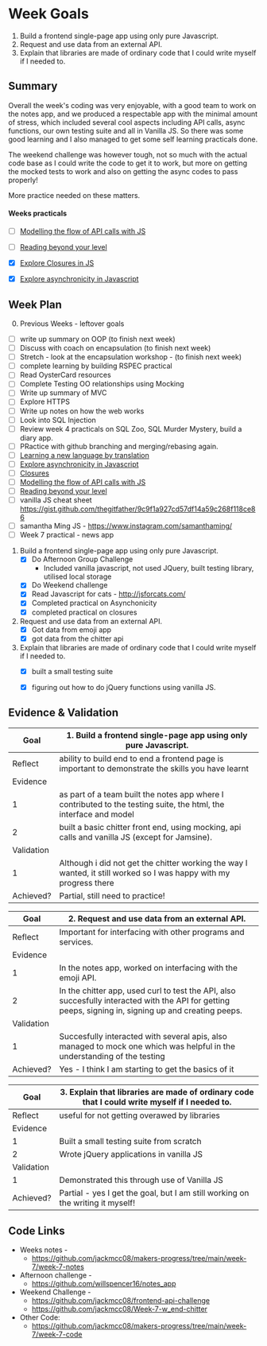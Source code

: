 
# Week Goals

1. Build a frontend single-page app using only pure Javascript.
2. Request and use data from an external API.
3. Explain that libraries are made of ordinary code that I could write myself if I needed to.

## Summary

Overall the week's coding was very enjoyable, with a good team to work on the notes app, and we produced a respectable app with the minimal amount of stress, which included several cool aspects including API calls, async functions, our own testing suite and all in Vanilla JS. So there was some good learning and I also managed to get some self learning practicals done.

The weekend challenge was however tough, not so much with the actual code base as I could write the code to get it to work, but more on getting the mocked tests to work and also on getting the async codes to pass properly!

More practice needed on these matters.


#### Weeks practicals

- [ ] [Modelling the flow of API calls with JS](https://github.com/makersacademy/skills-workshops/tree/master/further_javascript/process-modelling-js-api/process_modelling)
- [ ] [Reading beyond your level](https://hackmd.io/F-pmnp3hRhePddmf3mnKGw)
- [x] [Explore Closures in JS](https://github.com/makersacademy/skills-workshops/blob/master/further_javascript/explore_closures.md)
- [x] [Explore asynchronicity in Javascript](https://github.com/makersacademy/skills-workshops/blob/master/javascript_fundamentals/async_JS.md)


## Week Plan

0. Previous Weeks - leftover goals

- [ ] write up summary on OOP (to finish next week)
- [ ] Discuss with coach on encapsulation (to finish next week)
- [ ] Stretch - look at the encapsulation workshop - (to finish next week)
- [ ] complete learning by building RSPEC practical
- [ ] Read OysterCard resources
- [ ] Complete Testing OO relationships using Mocking
- [ ] Write up summary of MVC
- [ ] Explore HTTPS
- [ ] Write up notes on how the web works
- [ ] Look into SQL Injection
- [ ] Review week 4 practicals on SQL Zoo, SQL Murder Mystery, build a diary app.
- [ ] PRactice with github branching and merging/rebasing again.
- [ ] [Learning a new language by translation](https://hackmd.io/kMNgXiPHQf2Q_P9A-tnS9A)
- [ ] [Explore asynchronicity in Javascript](https://github.com/makersacademy/skills-workshops/blob/master/javascript_fundamentals/async_JS.md)
- [ ] [Closures](https://hackmd.io/cIFsMAqISHqVHN_-p9hY0Q)
- [ ] [Modelling the flow of API calls with JS](https://github.com/makersacademy/skills-workshops/tree/master/further_javascript/process-modelling-js-api/process_modelling)
- [ ] [Reading beyond your level](https://hackmd.io/F-pmnp3hRhePddmf3mnKGw)
- [ ] vanilla JS cheat sheet https://gist.github.com/thegitfather/9c9f1a927cd57df14a59c268f118ce86
- [ ] samantha Ming JS - https://www.instagram.com/samanthaming/
- [ ] Week 7 practical - news app

1. Build a frontend single-page app using only pure Javascript.
   - [x] Do Afternoon Group Challenge
       - Included vanilla javascript, not used JQuery, built testing library, utilised local storage
   - [x] Do Weekend challenge
   - [x] Read Javascript for cats - http://jsforcats.com/
   - [x] Completed practical on Asynchonicity
   - [x] completed practical on closures
2. Request and use data from an external API.
    - [x] Got data from emoji app
    - [x] got data from the chitter api
3. Explain that libraries are made of ordinary code that I could write myself if I needed to.
    - [x] built a small testing suite
    - [x] figuring out how to do jQuery functions using vanilla JS.



## Evidence & Validation


| Goal  | **1. Build a frontend single-page app using only pure Javascript.** |
|---|---|
|Reflect| ability to build end to end a frontend page is important to demonstrate the skills you have learnt |
| Evidence |
| 1 | as part of a team built the notes app where I contributed to the testing suite, the html, the interface and model |
| 2 | built a basic chitter front end, using mocking, api calls and vanilla JS (except for Jamsine). |
| Validation|
| 1 | Although i did not get the chitter working the way I wanted, it still worked so I was happy with my progress there |
|Achieved?| Partial, still need to practice! |

| Goal  | **2. Request and use data from an external API.** |
|---|---|
|Reflect| Important for interfacing with other programs and services. |
| Evidence |
| 1 | In the notes app, worked on interfacing with the emoji API. |
| 2 | In the chitter app, used curl to test the API, also succesfully interacted with the API for getting peeps, signing in, signing up and creating peeps. |
| Validation|
| 1 | Succesfully interacted with several apis, also managed to mock one which was helpful in the understanding of the testing |
|Achieved?| Yes - I think I am starting to get the basics of it |

| Goal  | **3. Explain that libraries are made of ordinary code that I could write myself if I needed to.** |
|---|---|
|Reflect| useful for not getting overawed by libraries |
| Evidence |
| 1 | Built a small testing suite from scratch |
| 2 | Wrote jQuery applications in vanilla JS |
| Validation|
| 1 | Demonstrated this through use of Vanilla JS |
|Achieved?| Partial - yes I get the goal, but I am still working on the writing it myself! |

  ## Code Links

 - Weeks notes -
     - https://github.com/jackmcc08/makers-progress/tree/main/week-7/week-7-notes
 - Afternoon challenge -  
     - https://github.com/willspencer16/notes_app
 - Weekend Challenge -  
     - https://github.com/jackmcc08/frontend-api-challenge
     - https://github.com/jackmcc08/Week-7-w_end-chitter
 - Other Code:
     - https://github.com/jackmcc08/makers-progress/tree/main/week-7/week-7-code
